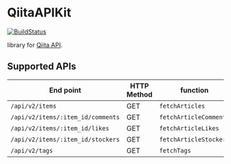 # QiitaAPIKit
[![BuildStatus](https://github.com/ry-itto/QiitaAPIKit/workflows/push_on_master/badge.svg)](https://github.com/ry-itto/QiitaAPIKit/actions?workflow=push_on_master)

library for [Qiita API](https://qiita.com/api/v2/docs).

## Supported APIs
|End point|HTTP Method|function|
|--|--|--|
|`/api/v2/items`|GET|`fetchArticles`|
|`/api/v2/items/:item_id/comments`|GET|`fetchArticleComments`|
|`/api/v2/items/:item_id/likes`|GET|`fetchArticleLikes`|
|`/api/v2/items/:item_id/stockers`|GET|`fetchArticleStockers`|
|`/api/v2/tags`|GET|`fetchTags`|

